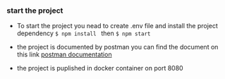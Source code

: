 ### start the project

- To start the project you nead to create .env file and install the project dependency
  `$ npm install ` then `$ npm start`

- the project is documented by postman
  you can find the document on this link
  [postman documentation ](https://documenter.getpostman.com/view/7173620/2s8YzMXQmo)

- the project is puplished in docker container on port 8080
